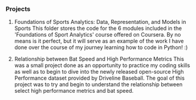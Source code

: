 ### Projects

1. Foundations of Sports Analytics: Data, Representation, and Models in Sports
This folder stores the code for the 6 modules included in the 'Foundations of Sport Analytics' course offered on Coursera.
By no means is it perfect, but it will serve as an example of the work I have done over the course of my journey learning how 
to code in Python! :)

2. Relationship between Bat Speed and High Performance Metrics
This was a small project done as an opportunity to practice my coding skills as well as to begin to dive into the newly released open-source High Performance dataset provided by Driveline Baseball. The goal of this project was to try and begin to understand the relationship between select high performance metrics and bat speed.

